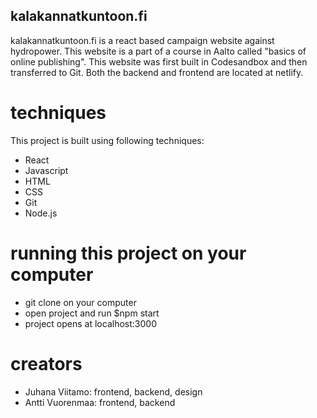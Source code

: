 ## kalakannatkuntoon.fi

kalakannatkuntoon.fi is a react based campaign website against hydropower. This website is a part of a course in Aalto called "basics of online publishing". This website was first built in Codesandbox and then transferred to Git. Both the backend and frontend are located at netlify.

# techniques

This project is built using following techniques:

- React
- Javascript
- HTML
- CSS
- Git
- Node.js

# running this project on your computer

- git clone on your computer
- open project and run $npm start
- project opens at localhost:3000

# creators

- Juhana Viitamo: frontend, backend, design 
- Antti Vuorenmaa: frontend, backend